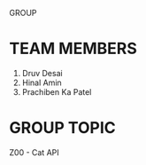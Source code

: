 GROUP 

# TEAM MEMBERS
1. Druv Desai 
2. Hinal Amin
3. Prachiben Ka Patel

# GROUP TOPIC
Z00 - Cat API
